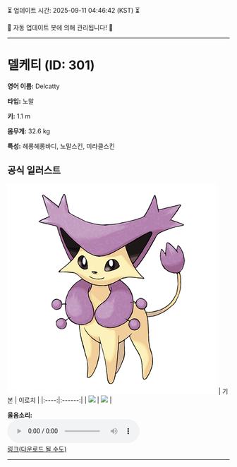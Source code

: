 
⏳ 업데이트 시간: 2025-09-11 04:46:42 (KST) ⏳

🤖 자동 업데이트 봇에 의해 관리됩니다! 🤖

---

# 델케티 (ID: 301)
**영어 이름:** Delcatty

**타입:** 노말

**키:** 1.1 m

**몸무게:** 32.6 kg

**특성:** 헤롱헤롱바디, 노말스킨, 미라클스킨

## 공식 일러스트
![](https://raw.githubusercontent.com/PokeAPI/sprites/master/sprites/pokemon/other/official-artwork/301.png)
| 기본 | 이로치 |
|:----:|:------:|
| <img src="http://play.pokemonshowdown.com/sprites/ani/delcatty.gif" width="200"> | <img src="http://play.pokemonshowdown.com/sprites/ani-shiny/delcatty.gif" width="200"> |

**울음소리:**<br><audio controls src="https://raw.githubusercontent.com/PokeAPI/cries/main/cries/pokemon/latest/301.ogg"></audio><br> [링크(다운로드 될 수도)](https://raw.githubusercontent.com/PokeAPI/cries/main/cries/pokemon/latest/301.ogg)


---

